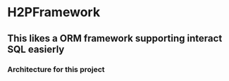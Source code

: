 # H2PFramework

## This likes a ORM framework supporting interact SQL easierly

### Architecture for this project
